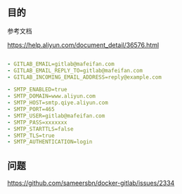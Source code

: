 ## 目的


参考文档

https://help.aliyun.com/document_detail/36576.html

```yaml

- GITLAB_EMAIL=gitlab@mafeifan.com
- GITLAB_EMAIL_REPLY_TO=gitlab@mafeifan.com
- GITLAB_INCOMING_EMAIL_ADDRESS=reply@example.com

- SMTP_ENABLED=true
- SMTP_DOMAIN=www.aliyun.com
- SMTP_HOST=smtp.qiye.aliyun.com
- SMTP_PORT=465
- SMTP_USER=gitlab@mafeifan.com
- SMTP_PASS=xxxxxxx
- SMTP_STARTTLS=false
- SMTP_TLS=true  
- SMTP_AUTHENTICATION=login
```

## 问题

https://github.com/sameersbn/docker-gitlab/issues/2334
